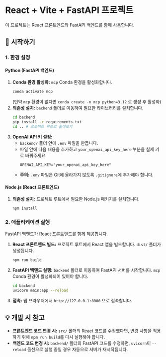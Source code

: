 # React + Vite + FastAPI 프로젝트

이 프로젝트는 React 프론트엔드와 FastAPI 백엔드를 함께 사용합니다.

## 🚀 시작하기

### 1. 환경 설정

#### Python (FastAPI 백엔드)

1.  **Conda 환경 활성화:** `mcp` Conda 환경을 활성화합니다.
    ```bash
    conda activate mcp
    ```
    (만약 `mcp` 환경이 없다면 `conda create -n mcp python=3.12` 로 생성 후 활성화)
2.  **의존성 설치:** `backend` 폴더로 이동하여 필요한 라이브러리를 설치합니다.
    ```bash
    cd backend
    pip install -r requirements.txt
    cd .. # 프로젝트 루트로 돌아오기
    ```
3.  **OpenAI API 키 설정:**
    *   `backend/` 폴더 안에 `.env` 파일을 만듭니다.
    *   파일 안에 다음 내용을 추가하고 `your_openai_api_key_here` 부분을 실제 키로 바꿔주세요.
        ```
        OPENAI_API_KEY="your_openai_api_key_here"
        ```
    *   **주의:** `.env` 파일은 Git에 올라가지 않도록 `.gitignore`에 추가해야 합니다.

#### Node.js (React 프론트엔드)

1.  **의존성 설치:** 프로젝트 루트에서 필요한 Node.js 패키지를 설치합니다.
    ```bash
    npm install
    ```

### 2. 애플리케이션 실행

FastAPI 백엔드가 React 프론트엔드를 함께 제공합니다.

1.  **React 프론트엔드 빌드:** 프로젝트 루트에서 React 앱을 빌드합니다. `dist/` 폴더가 생성됩니다.
    ```bash
    npm run build
    ```

2.  **FastAPI 백엔드 실행:** `backend` 폴더로 이동하여 FastAPI 서버를 시작합니다. `mcp` Conda 환경이 활성화되어 있어야 합니다.
    ```bash
    cd backend
    uvicorn main:app --reload
    ```

3.  **접속:** 웹 브라우저에서 `http://127.0.0.1:8000` 으로 접속합니다.

## 💡 개발 시 참고

*   **프론트엔드 코드 변경 시:** `src/` 폴더의 React 코드를 수정했다면, 변경 사항을 적용하기 위해 `npm run build`를 다시 실행해야 합니다.
*   **백엔드 코드 변경 시:** `backend/` 폴더의 FastAPI 코드를 수정하면, `uvicorn`이 `--reload` 옵션으로 실행 중일 경우 자동으로 서버가 재시작됩니다.
